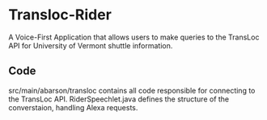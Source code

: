 # Transloc-Rider
A Voice-First Application that allows users to make queries to the TransLoc API for University of Vermont shuttle information.

## Code

src/main/abarson/transloc contains all code responsible for connecting to the TransLoc API. RiderSpeechlet.java defines the structure
of the converstaion, handling Alexa requests.
